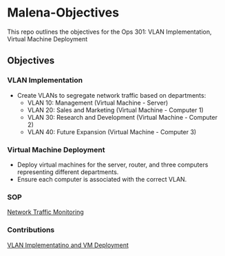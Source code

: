 # Malena-Objectives
This repo outlines the objectives for the Ops 301: VLAN Implementation, Virtual Machine Deployment
## Objectives
### VLAN Implementation
- Create VLANs to segregate network traffic based on departments:
  - VLAN 10: Management (Virtual Machine - Server)
  - VLAN 20: Sales and Marketing (Virtual Machine - Computer 1)
  - VLAN 30: Research and Development (Virtual Machine - Computer 2)
  - VLAN 40: Future Expansion (Virtual Machine - Computer 3)
### Virtual Machine Deployment
- Deploy virtual machines for the server, router, and three computers representing different departments.
- Ensure each computer is associated with the correct VLAN.
### SOP
[Network Traffic Monitoring](https://docs.google.com/document/d/10JZVuiw5yflKhrTEOLs0JRmjNSFClHZK8l6Lx2h9TMg/edit?usp=sharing)
### Contributions
[VLAN Implementatino and VM Deployment](https://docs.google.com/document/d/1ZZ5Hn61ih0bZeeU9qUUAc_T4hIiFVMzke0hl_xT3zf4/edit?usp=sharing)
